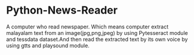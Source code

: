 # Python-News-Reader
A computer who read newspaper. Which means computer extract malayalam text from an image(jpg,png,jpeg) by using Pytesseract module and tessdata dataset.And then read the extracted text by its own voice by using gtts and playsound module.
